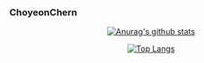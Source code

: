 ### ChoyeonChern
<center>

[![Anurag's github stats](https://github-readme-stats.vercel.app/api?username=ChoyeonChern&theme=radical)](https://github.com/ChoyeonChern/ChoyeonChern)

[![Top Langs](https://github-readme-stats.vercel.app/api/top-langs/?username=ChoyeonChern)](https://github.com/Choyeon/ChoyeonChern)


</center>
